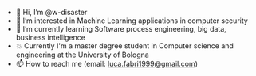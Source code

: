 - 👋 Hi, I’m @w-disaster
- 👀 I’m interested in Machine Learning applications in computer security
- 🌱 I’m currently learning Software process engineering, big data, business intelligence
- :boom: Currently I'm a master degree student in Computer science and engineering at the University of Bologna
- 📫 How to reach me (email: luca.fabri1999@gmail.com)

<!---
w-disaster/w-disaster is a ✨ special ✨ repository because its `README.md` (this file) appears on your GitHub profile.
You can click the Preview link to take a look at your changes.
--->

